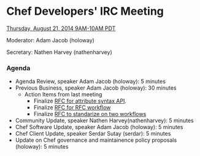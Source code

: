 # Chef Developers' IRC Meeting

[Thursday, August 21, 2014 9AM-10AM PDT](http://www.timeanddate.com/worldclock/fixedtime.html?msg=%23chef-hacking+developers%27+meeting&iso=20140821T12&p1=419&ah=1)

Moderator:  Adam Jacob (holoway)

Secretary:  Nathen Harvey (nathenharvey)

### Agenda
* Agenda Review, speaker Adam Jacob (holoway): 5 minutes
* Previous Business, speaker Adam Jacob (holoway): 30 minutes
  * Action Items from last meeting
    * Finalize [RFC for attribute syntax API](https://github.com/chef/chef-rfc/pull/40).
    * Finalize [RFC for RFC workflow](https://github.com/chef/chef-rfc/pull/37)
    * Finalize [RFC to standarize on two workflows](https://github.com/chef/chef-rfc/pull/34)
* Community Update, speaker Nathen Harvey(nathenharvey): 5 minutes
* Chef Software Update, speaker Adam Jacob (holoway): 5 minutes
* Chef Client Update, speaker Serdar Sutay (serdar): 5 minutes
* Update on Chef governance and maintainence policy proposals (holoway): 5 minutes

